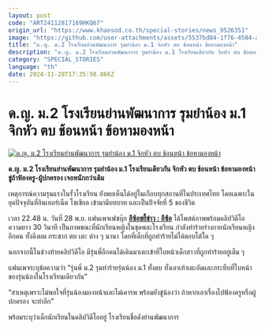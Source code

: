 ```yaml
---
layout: post
code: "ART24112817169HKQ67"
origin_url: "https://www.khaosod.co.th/special-stories/news_9526351"
image: "https://github.com/user-attachments/assets/5537bd84-1f76-4584-ad35-eacebb1a9848"
title: "ด.ญ. ม.2 โรงเรียนย่านพัฒนาการ รุมยำน้อง ม.1 จิกหัว ตบ ช้อนหน้า ข้อหามองหน้า"
description: "ด.ญ. ม.2 โรงเรียนย่านพัฒนาการ รุมยำน้อง ม.1 โรงเรียนเดียวกัน จิกหัว ตบ ช้อนหน้า ข้อหามองหน้า ขู่ถ้าฟ้องครู-ผู้ปกครอง เจอหนักกว่าเดิม"
category: "SPECIAL_STORIES"
language: "th"
date: 2024-11-28T17:35:50.866Z
---
```


# ด.ญ. ม.2 โรงเรียนย่านพัฒนาการ รุมยำน้อง ม.1 จิกหัว ตบ ช้อนหน้า ข้อหามองหน้า

[![ด.ญ. ม.2 โรงเรียนย่านพัฒนาการ รุมยำน้อง ม.1 จิกหัว ตบ ช้อนหน้า ข้อหามองหน้า](https://www.khaosod.co.th/wpapp/uploads/2024/11/patthanakarn.jpg "ด.ญ. ม.2 โรงเรียนย่านพัฒนาการ รุมยำน้อง ม.1 จิกหัว ตบ ช้อนหน้า ข้อหามองหน้า")](https://www.khaosod.co.th/wpapp/uploads/2024/11/patthanakarn.jpg)

**ด.ญ. ม.2 โรงเรียนย่านพัฒนาการ รุมยำน้อง ม.1 โรงเรียนเดียวกัน จิกหัว ตบ ช้อนหน้า ข้อหามองหน้า ขู่ถ้าฟ้องครู-ผู้ปกครอง เจอหนักกว่าเดิม**

เหตุการณ์ความรุนแรงในรั้วโรงเรียน ยังพบเห็นได้อยู่ในเกือบทุกสถานที่ในประเทศไทย โดยเฉพาะในยุคปัจจุบันที่อินเทอร์เน็ต โซเชียล เข้ามามีบทบาท และเป็นปัจจัยที่ 5 ของชีวิต

เวลา 22.48 น. วันที่ 28 พ.ย. แฟนเพจเฟซบุ๊ก [**อีซ้อขยี้ข่าว : อีซ้อ**](https://www.facebook.com/profile.php?id=61561321973864&__cft__[0]=AZUeyWyUm1qwjn9yyjhk3eOmfXuG5tRXjiqOqRH8Pm2St_slMY6AAmN_CWNKJrUo6-Vs_hSHC224rRn-9Y00jryzhreZAb1qjBU28tzrzmHAQUHt6TyOV4jRVlt__rvHeFNz5HJ8dWfwCkAsAOR_V7ob-Xct7yoEUhocunLeOBlx_8sag468g2V-XYsb1yncxaHIsW-NJCkiCuV81CnUWnZM&__tn__=-UC%2CP-R) ได้โพสต์ภาพพร้อมคลิปวิดีโอความยาว 30 วินาที เป็นภาพขณะที่นักเรียนหญิงในชุดพละโรงเรียน กำลังทำร้ายร่างกายนักเรียนหญิงอีกคน ทั้งดึงผม กระชาก ตบ เตะ ต่าง ๆ นานา โดยที่เด็กที่ถูกทำร้ายไม่ได้ตอบโต้ใด ๆ

นอกจากนี้ในช่วงท้ายคลิปวิดีโอ มีรุ่นพี่อีกคนได้เดินมาเตะเข้าที่ใบหน้าเด็กสาวที่ถูกทำร้ายอยู่เต็ม ๆ

แฟนเพจระบุข้อความว่า “รุ่นพี่ ม.2 รุมทำร้ายรุ่นน้อง ม.1 ทั้งตบ ทั้งเอาเท้าเตะอัดและกระทืบที่ใบหน้าของรุ่นน้องในโรงเรียนเดียวกัน”

“สาเหตุเพราะไม่พอใจที่รุ่นน้องมองหน้าและไม่เคารพ พร้อมยังขู่น้องว่า ถ้าหากเอาเรื่องไปฟ้องครูหรือผู้ปกครอง จะทำอีก”

พร้อมระบุว่าเด็กนักเรียนในคลิปวิดีโออยู่ โรงเรียนชื่อดังย่านพัฒนาการ